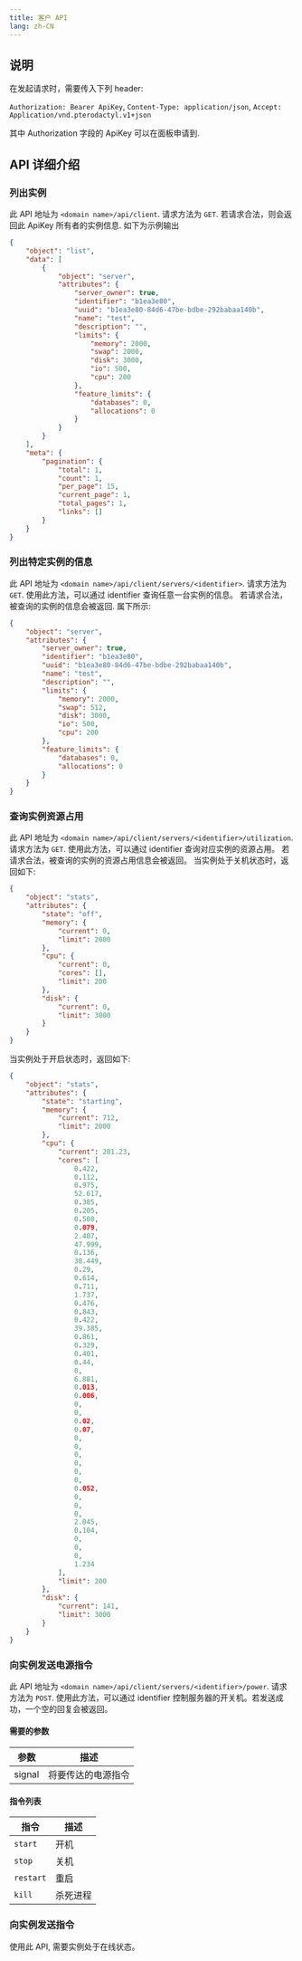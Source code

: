 ```yaml
---
title: 客户 API
lang: zh-CN
---
```


## 说明

在发起请求时，需要传入下列 header:

`Authorization: Bearer ApiKey`, `Content-Type: application/json`, `Accept: Application/vnd.pterodactyl.v1+json`

其中 Authorization 字段的 ApiKey 可以在面板申请到.

## API 详细介绍

### 列出实例

此 API 地址为 `<domain name>/api/client`. 请求方法为 `GET`.
若请求合法，则会返回此 ApiKey 所有者的实例信息. 如下为示例输出

``` json
{
    "object": "list",
    "data": [
        {
            "object": "server",
            "attributes": {
                "server_owner": true,
                "identifier": "b1ea3e80",
                "uuid": "b1ea3e80-84d6-47be-bdbe-292babaa140b",
                "name": "test",
                "description": "",
                "limits": {
                    "memory": 2000,
                    "swap": 2000,
                    "disk": 3000,
                    "io": 500,
                    "cpu": 200
                },
                "feature_limits": {
                    "databases": 0,
                    "allocations": 0
                }
            }
        }
    ],
    "meta": {
        "pagination": {
            "total": 1,
            "count": 1,
            "per_page": 15,
            "current_page": 1,
            "total_pages": 1,
            "links": []
        }
    }
}
```

### 列出特定实例的信息

此 API 地址为 `<domain name>/api/client/servers/<identifier>`. 请求方法为 `GET`.
使用此方法，可以通过 identifier 查询任意一台实例的信息。
若请求合法，被查询的实例的信息会被返回. 属下所示:

``` json
{
    "object": "server",
    "attributes": {
        "server_owner": true,
        "identifier": "b1ea3e80",
        "uuid": "b1ea3e80-84d6-47be-bdbe-292babaa140b",
        "name": "test",
        "description": "",
        "limits": {
            "memory": 2000,
            "swap": 512,
            "disk": 3000,
            "io": 500,
            "cpu": 200
        },
        "feature_limits": {
            "databases": 0,
            "allocations": 0
        }
    }
}
```

### 查询实例资源占用

此 API 地址为 `<domain name>/api/client/servers/<identifier>/utilization`. 请求方法为 `GET`.
使用此方法，可以通过 identifier 查询对应实例的资源占用。
若请求合法，被查询的实例的资源占用信息会被返回。
当实例处于关机状态时，返回如下:

``` json
{
    "object": "stats",
    "attributes": {
        "state": "off",
        "memory": {
            "current": 0,
            "limit": 2000
        },
        "cpu": {
            "current": 0,
            "cores": [],
            "limit": 200
        },
        "disk": {
            "current": 0,
            "limit": 3000
        }
    }
}
```

当实例处于开启状态时，返回如下:

``` json
{
    "object": "stats",
    "attributes": {
        "state": "starting",
        "memory": {
            "current": 712,
            "limit": 2000
        },
        "cpu": {
            "current": 201.23,
            "cores": [
                0.422,
                0.112,
                0.975,
                52.617,
                0.385,
                0.205,
                0.508,
                0.079,
                2.407,
                47.999,
                0.136,
                38.449,
                0.29,
                0.614,
                0.711,
                1.737,
                0.476,
                0.843,
                0.422,
                39.385,
                0.861,
                0.329,
                0.401,
                0.44,
                0,
                6.881,
                0.013,
                0.006,
                0,
                0,
                0.02,
                0.07,
                0,
                0,
                0,
                0,
                0,
                0,
                0.052,
                0,
                0,
                0,
                2.045,
                0.104,
                0,
                0,
                0,
                1.234
            ],
            "limit": 200
        },
        "disk": {
            "current": 141,
            "limit": 3000
        }
    }
}
```

### 向实例发送电源指令

此 API 地址为 `<domain name>/api/client/servers/<identifier>/power`. 请求方法为 `POST`.
使用此方法，可以通过 identifier 控制服务器的开关机。若发送成功，一个空的回复会被返回。

#### 需要的参数

| 参数   | 描述               |
| ------ | ------------------ |
| signal | 将要传达的电源指令 |

#### 指令列表

| 指令      | 描述     |
| --------- | -------- |
| `start`   | 开机     |
| `stop`    | 关机     |
| `restart` | 重启     |
| `kill`    | 杀死进程 |

### 向实例发送指令

使用此 API, 需要实例处于在线状态。
